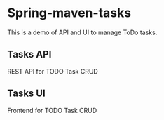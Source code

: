 # Spring-maven-tasks
This is a demo of API and UI to manage ToDo tasks.

## Tasks API
REST API for TODO Task CRUD

## Tasks UI
Frontend for TODO Task CRUD

